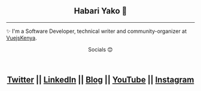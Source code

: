 <div align="center">
  <h2>Habari Yako 👋</h2>
  </div>

---
✨ I'm a Software Developer, technical writer and community-organizer at [VuejsKenya](https://twitter.com/kenyavue).

<div align="center">

Socials 😊 

<br />

<a href="https://www.twitter.com/amjohnphilip">Twitter</a> || <a href="https://www.linkedin.com/in/amjohnphilip">LinkedIn</a> || <a href="https://amjohnphilip.medium.com/">Blog</a> ||  <a href="https://www.youtube.com/channel/UCNCzNrpq0fHxFqQYCmbwAcA">YouTube</a> || <a href="https://www.instagram.com/amjohnphilip">Instagram</a>
---
</div>



